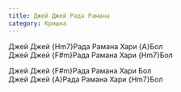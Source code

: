 ```yaml
---
title: Джей Джей Рада Рамана
category: Кришна
---
```

Джей Джей {Hm7}Рада Рамана Хари {A}Бол  
Джей Джей {F#m}Рада Рамана Хари {Hm7}Бол

Джей Джей {F#m}Рада Рамана Хари Бол  
Джей Джей {A}Рада Рамана Хари {Hm7}Бол
